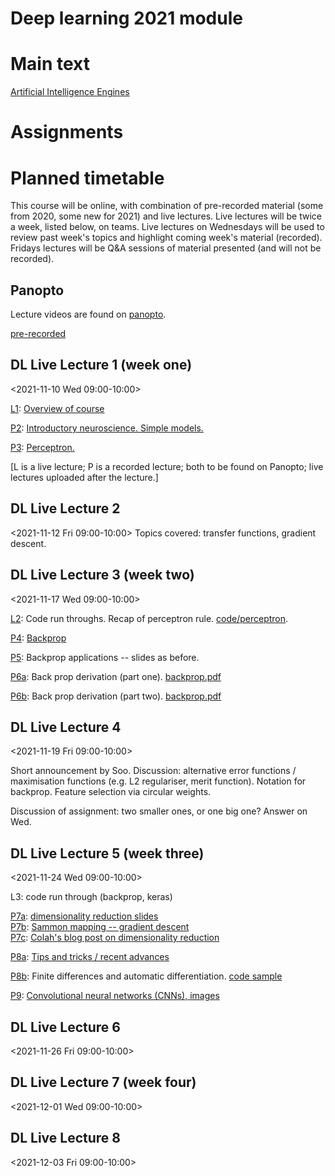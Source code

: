 # Deep learning 2021 module


# Main text

[Artificial Intelligence Engines](http://jim-stone.staff.shef.ac.uk/AIEngines/index.html)

# Assignments


# Planned timetable

This course will be online, with combination of pre-recorded material
(some from 2020, some new for 2021) and live lectures.  Live lectures
will be twice a week, listed below, on teams.  Live lectures on Wednesdays will be
used to review past week's topics and highlight coming week's
material (recorded).  Fridays lectures will be Q&A sessions of
material presented (and will not be recorded).

## Panopto

Lecture videos are found on [panopto](https://cambridgelectures.cloud.panopto.eu/Panopto/Pages/Sessions/List.aspx?folderID=9b86eca2-9001-47e0-91c1-adb00100d53f).

[pre-recorded](https://cambridgelectures.cloud.panopto.eu/Panopto/Pages/Sessions/List.aspx?folderID=1f01e085-4e06-439b-a0a6-addb013e09e2)
## DL Live Lecture 1 (week one)
<2021-11-10 Wed 09:00-10:00>

[L1](https://cambridgelectures.cloud.panopto.eu/Panopto/Pages/Viewer.aspx?id=36c25a8b-c308-42bf-9121-addf014795d1): [Overview of course](slides/intro.pdf)

[P2](https://cambridgelectures.cloud.panopto.eu/Panopto/Pages/Viewer.aspx?id=784d3c12-4666-4115-aae7-addb013e475d): [Introductory neuroscience.  Simple models.](slides/neuro101.pdf)

[P3](https://cambridgelectures.cloud.panopto.eu/Panopto/Pages/Viewer.aspx?id=539606db-72be-44bf-94ab-addb013e47e8): [Perceptron.](slides/perceptron.pdf)

[L is a live lecture; P is a recorded lecture; both to be found on Panopto;
live lectures uploaded after the lecture.]

## DL Live Lecture 2
<2021-11-12 Fri 09:00-10:00>  Topics covered: transfer functions,
gradient descent.

## DL Live Lecture 3 (week two)
<2021-11-17 Wed 09:00-10:00>

[L2](https://cambridgelectures.cloud.panopto.eu/Panopto/Pages/Viewer.aspx?id=4b71ae01-e4eb-4a21-9beb-ade3012a56c7): Code run throughs.
Recap of perceptron rule.  [code/perceptron](code/perceptron).

[P4](https://cambridgelectures.cloud.panopto.eu/Panopto/Pages/Viewer.aspx?id=bc780ebb-7102-4f34-b5a2-ac690168b6b2): [Backprop](slides/backprop.pdf)

[P5](https://cambridgelectures.cloud.panopto.eu/Panopto/Pages/Viewer.aspx?id=173a5547-880b-4455-9d10-ac6a01572081):
Backprop applications -- slides as before.

[P6a](https://cambridgelectures.cloud.panopto.eu/Panopto/Pages/Viewer.aspx?id=2c6d0cd4-edc9-4980-9c31-ac63015ec99b): Back prop derivation (part one).  [backprop.pdf](backprop.pdf)

[P6b](https://cambridgelectures.cloud.panopto.eu/Panopto/Pages/Viewer.aspx?id=1f579de0-8eb8-428a-a626-ac630166eed8): Back prop derivation (part two).  [backprop.pdf](backprop.pdf)

## DL Live Lecture 4
<2021-11-19 Fri 09:00-10:00>

Short announcement by Soo.  Discussion: alternative error functions /
maximisation functions (e.g. L2 regulariser, merit function).
Notation for backprop.  Feature selection via circular weights.

Discussion of assignment: two smaller ones, or one big one?  Answer on
Wed.

## DL Live Lecture 5 (week three)
<2021-11-24 Wed 09:00-10:00>

L3: code run through (backprop, keras)


[P7a](https://cambridgelectures.cloud.panopto.eu/Panopto/Pages/Viewer.aspx?id=2f07a702-bd3c-4d62-8afe-ac6f00e2240f): [dimensionality reduction slides](slides/dimred.pdf)
<br>
[P7b](https://cambridgelectures.cloud.panopto.eu/Panopto/Pages/Viewer.aspx?id=6425e749-9b69-457f-b385-ac6300bc69e8): [Sammon mapping -- gradient descent](https://paperpile.com/app/p/f5e39a89-9dfd-0df1-a507-c1fc70b25f1a)
<br>
[P7c](https://cambridgelectures.cloud.panopto.eu/Panopto/Pages/Viewer.aspx?id=0cab1524-c331-41c8-9706-ac6f00ef133e): [Colah's blog post on dimensionality reduction](https://colah.github.io/posts/2014-10-Visualizing-MNIST/)



[P8a](https://cambridgelectures.cloud.panopto.eu/Panopto/Pages/Viewer.aspx?id=7f0af10b-c3c9-41ad-80d5-ac740158bd37): [Tips and tricks / recent advances](slides/tips.pdf)

[P8b](https://cambridgelectures.cloud.panopto.eu/Panopto/Pages/Viewer.aspx?id=a665da6f-da9e-4d2f-9c64-ac74016cf442):
Finite differences and automatic differentiation.  [code sample](code/autograd/finite_diff.R)

[P9](https://cambridgelectures.cloud.panopto.eu/Panopto/Pages/Viewer.aspx?id=c1b761a6-72eb-4072-bfc4-ac770156dc0d): [Convolutional neural networks (CNNs), images](slides/images.pdf)

## DL Live Lecture 6
<2021-11-26 Fri 09:00-10:00>


## DL Live Lecture 7 (week four)
<2021-12-01 Wed 09:00-10:00>

## DL Live Lecture 8
<2021-12-03 Fri 09:00-10:00>


